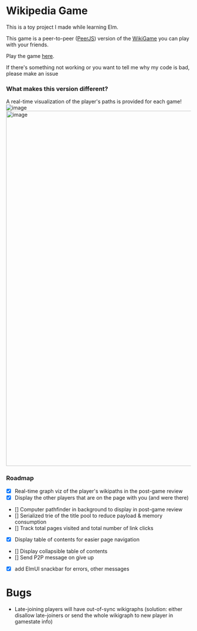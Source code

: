 
# Wikipedia Game

This is a toy project I made while learning Elm.

This game is a peer-to-peer ([PeerJS](https://peerjs.com/)) version of the [WikiGame](https://en.wikipedia.org/wiki/Wikipedia:Wiki_Game) you can play with your friends.

Play the game [here](https://nicolaswinsten.github.io/racer).

If there's something not working or you want to tell me why my code is bad, please make an issue

### What makes this version different?
A real-time visualization of the player's paths is provided for each game!
![image](https://github.com/NicolasWinsten/racer/assets/56099103/731fde5a-5711-41ae-8d58-c0d03674c6d9)
<img width="969" alt="image" src="https://github.com/NicolasWinsten/racer/assets/56099103/afbcc4e3-6972-47c3-960a-3290784e6e81">




### Roadmap

- [X] Real-time graph viz of the player's wikipaths in the post-game review
- [x] Display the other players that are on the page with you (and were there) 
- [] Computer pathfinder in background to display in post-game review
- [] Serialized trie of the title pool to reduce payload & memory consumption
- [] Track total pages visited and total number of link clicks
- [X] Display table of contents for easier page navigation
- [] Display collapsible table of contents
- [] Send P2P message on give up
- [X] add ElmUI snackbar for errors, other messages

# Bugs
- Late-joining players will have out-of-sync wikigraphs (solution: either disallow late-joiners or send the whole wikigraph to new player in gamestate info)
